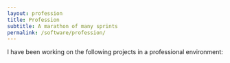 ```yaml
---
layout: profession
title: Profession
subtitle: A marathon of many sprints
permalink: /software/profession/
---
```


I have been working on the following projects in a professional environment:
